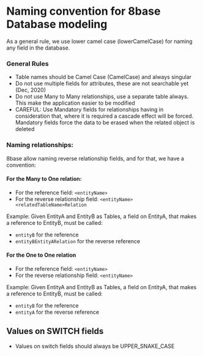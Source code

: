 # Naming convention for 8base Database modeling

As a general rule, we use lower camel case (lowerCamelCase) for naming any field in the database. 

### General Rules

- Table names should be Camel Case (CamelCase) and always singular
- Do not use multiple fields for attributes, these are not searchable yet (Dec, 2020)
- Do not use Many to Many relationships, use a separate table always. This make the application easier to be modified
- CAREFUL: Use Mandatory fields for relationships having in consideration that, where it is required a cascade effect will be forced. Mandatory fields force the data to be erased when the related object is deleted

### Naming relationships: 

8base allow naming reverse relationship fields, and for that, we have a convention:

#### For the Many to One relation:

- For the reference field: `<entityName>`
- For the reverse relationship field: `<entityName><relatedTableName>Relation`

Example: Given EntityA and EntityB as Tables, a field on EntityA, that makes a reference to EntityB, must be called:

- `entityB` for the reference
- `entityBEntityARelation` for the reverse reference

#### For the One to One relation

- For the reference field: `<entityName>`
- For the reverse relationship field: `<entityName>`

Example: Given EntityA and EntityB as Tables, a field on EntityA, that makes a reference to EntityB, must be called:

- `entityB` for the reference
- `entityA` for the reverse reference

## Values on SWITCH fields

- Values on switch fields should always be UPPER_SNAKE_CASE
